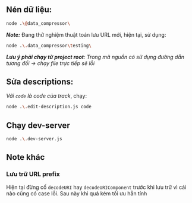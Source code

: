 ## Nén dữ liệu:

```bash
node .\@data_compressor\
```

**_Note:_** Đang thử nghiệm thuật toán lưu URL mới, hiện tại, sử dụng:

```bash
node .\.data_compressor\testing\
```

_**Lưu ý phải chạy từ project root**: Trong mã nguồn có sử dụng đường dẫn tương đối -> chạy file trực tiếp sẽ lỗi_

## Sửa descriptions:

_Với `code` là code của track_, chạy:

```bash
node .\.edit-description.js code
```

## Chạy dev-server

```bash
node .\.dev-server.js
```

## Note khác

### Lưu trữ URL prefix

Hiện tại đừng cố `decodeURI` hay `decodeURIComponent` trước khi lưu trữ vì cái nào cũng có case lỗi. Sau này khi quá kém tối ưu hẵn tính
